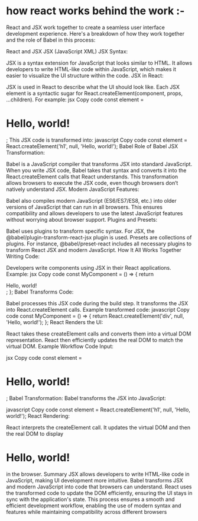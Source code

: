 # how react works behind the work :-
React and JSX work together to create a seamless user interface development experience. Here's a breakdown of how they work together and the role of Babel in this process:

React and JSX
JSX (JavaScript XML)
JSX Syntax:

JSX is a syntax extension for JavaScript that looks similar to HTML.
It allows developers to write HTML-like code within JavaScript, which makes it easier to visualize the UI structure within the code.
JSX in React:

JSX is used in React to describe what the UI should look like.
Each JSX element is a syntactic sugar for React.createElement(component, props, ...children).
For example:
jsx
Copy code
const element = <h1>Hello, world!</h1>;
This JSX code is transformed into:
javascript
Copy code
const element = React.createElement('h1', null, 'Hello, world!');
Babel
Role of Babel
JSX Transformation:

Babel is a JavaScript compiler that transforms JSX into standard JavaScript.
When you write JSX code, Babel takes that syntax and converts it into the React.createElement calls that React understands.
This transformation allows browsers to execute the JSX code, even though browsers don’t natively understand JSX.
Modern JavaScript Features:

Babel also compiles modern JavaScript (ES6/ES7/ES8, etc.) into older versions of JavaScript that can run in all browsers.
This ensures compatibility and allows developers to use the latest JavaScript features without worrying about browser support.
Plugins and Presets:

Babel uses plugins to transform specific syntax. For JSX, the @babel/plugin-transform-react-jsx plugin is used.
Presets are collections of plugins. For instance, @babel/preset-react includes all necessary plugins to transform React JSX and modern JavaScript.
How It All Works Together
Writing Code:

Developers write components using JSX in their React applications.
Example:
jsx
Copy code
const MyComponent = () => {
  return <div>Hello, world!</div>;
};
Babel Transforms Code:

Babel processes this JSX code during the build step.
It transforms the JSX into React.createElement calls.
Example transformed code:
javascript
Copy code
const MyComponent = () => {
  return React.createElement('div', null, 'Hello, world!');
};
React Renders the UI:

React takes these createElement calls and converts them into a virtual DOM representation.
React then efficiently updates the real DOM to match the virtual DOM.
Example Workflow
Code Input:

jsx
Copy code
const element = <h1>Hello, world!</h1>;
Babel Transformation:
Babel transforms the JSX into JavaScript:

javascript
Copy code
const element = React.createElement('h1', null, 'Hello, world!');
React Rendering:

React interprets the createElement call.
It updates the virtual DOM and then the real DOM to display <h1>Hello, world!</h1> in the browser.
Summary
JSX allows developers to write HTML-like code in JavaScript, making UI development more intuitive.
Babel transforms JSX and modern JavaScript into code that browsers can understand.
React uses the transformed code to update the DOM efficiently, ensuring the UI stays in sync with the application's state.
This process ensures a smooth and efficient development workflow, enabling the use of modern syntax and features while maintaining compatibility across different browsers